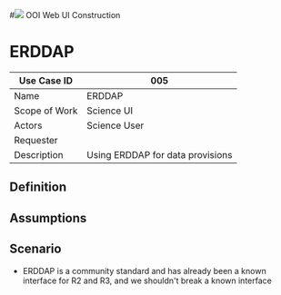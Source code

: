#![](http://www.rpsgroup.com/images/2012-specific/RPSlogo.aspx) OOI Web UI Construction 
# ERDDAP

| Use Case ID | 005 |
| --- | --- |
| Name | ERDDAP |
| Scope of Work | Science UI |
| Actors | Science User |
| Requester |  |
| Description | Using ERDDAP for data provisions |

## Definition

## Assumptions

## Scenario

- ERDDAP is a community standard and has already been a known interface for R2 and R3, and we shouldn't break a known interface